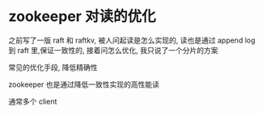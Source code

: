 # zookeeper 对读的优化

之前写了一版 raft 和 raftkv, 被人问起读是怎么实现的, 读也是通过 append log 到 raft 里,保证一致性的, 接着问怎么优化, 我只说了一个分片的方案

常见的优化手段, 降低精确性 

zookeeper 也是通过降低一致性实现的高性能读 

通常多个 client 